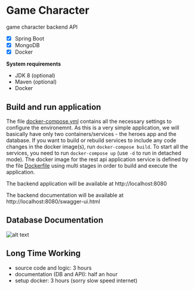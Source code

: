 # Game Character
game character backend API

- [x] Spring Boot
- [x] MongoDB 
- [x] Docker

**System requirements**
- JDK 8 (optional)
- Maven (optional)
- Docker

## Build and run application
The file [docker-compose.yml](docker-compose.yml) contains all the necessary settings to configure the environemnt. 
As this is a very simple application, we will basically have only two containers/services - the heroes app and the database. 
If you want to  build or rebuild services to include any code changes in the docker image(s), run `docker-compose build`. 
To start all the services, you need to run `docker-compose up` (use `-d` to run in detached mode). 
The docker image for the rest api application service is defined by the file [Dockerfile](Dockerfile) using multi stages in order to build and execute the application.

The backend application will be available at http://localhost:8080

The backend documentation will be available at http://localhost:8080/swagger-ui.html

## Database Documentation
![alt text](http://www.imagebam.com/image/899faa1372379998)

## Long Time Working
- source code and logic: 3 hours
- documentation (DB and API): half an hour
- setup docker: 3 hours (sorry slow speed internet)